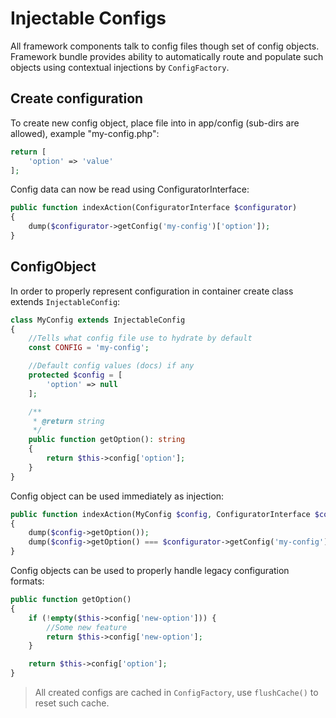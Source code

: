 # Injectable Configs
All framework components talk to config files though set of config objects. Framework bundle provides ability to automatically route and populate such objects using contextual injections by `ConfigFactory`.

## Create configuration
To create new config object, place file into in app/config (sub-dirs are allowed), example "my-config.php":

```php
return [
    'option' => 'value'
];
```

Config data can now be read using ConfiguratorInterface:

```php
public function indexAction(ConfiguratorInterface $configurator)
{
    dump($configurator->getConfig('my-config')['option']);
}
```

## ConfigObject
In order to properly represent configuration in container create class extends `InjectableConfig`:

```php
class MyConfig extends InjectableConfig
{
    //Tells what config file use to hydrate by default
    const CONFIG = 'my-config';

    //Default config values (docs) if any
    protected $config = [
        'option' => null
    ];

    /**
     * @return string
     */
    public function getOption(): string
    {
        return $this->config['option'];
    }
}
```

Config object can be used immediately as injection:

```php
public function indexAction(MyConfig $config, ConfiguratorInterface $configurator)
{
    dump($config->getOption());
    dump($config->getOption() === $configurator->getConfig('my-config')['option']);
}
```

Config objects can be used to properly handle legacy configuration formats:

```php
public function getOption()
{
    if (!empty($this->config['new-option'])) {
        //Some new feature
        return $this->config['new-option'];
    }

    return $this->config['option'];
}
```

> All created configs are cached in `ConfigFactory`, use `flushCache()` to reset such cache.
